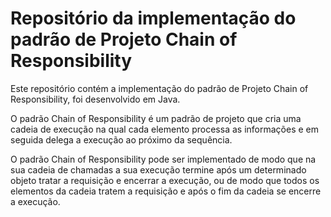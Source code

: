 # Repositório da implementação do padrão de Projeto Chain of Responsibility

Este repositório contém a implementação do padrão de Projeto Chain of Responsibility, foi desenvolvido em Java.

O padrão Chain of Responsibility é um padrão de projeto que cria uma cadeia de execução na qual cada elemento processa as informações e em seguida delega a execução ao próximo da sequência.

O padrão Chain of Responsibility pode ser implementado de modo que na sua cadeia de chamadas a sua execução termine após um determinado objeto tratar a requisição e encerrar a execução, ou de modo que todos os elementos da cadeia tratem a requisição e após o fim da cadeia se encerre a execução.


